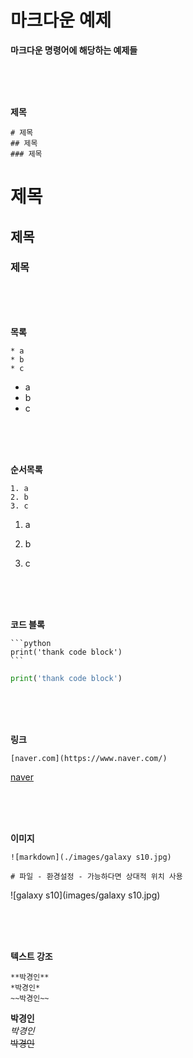 # 마크다운 예제

**마크다운 명령어에 해당하는 예제들**

<br>

<br>

<br>



**제목**

```
# 제목
## 제목
### 제목
```

# 제목

## 제목
### 제목

<br>

<br>

<br>



**목록**

```
* a
* b
* c
```

* a
* b
* c

<br>

<br>

<br>



**순서목록**

```
1. a
2. b
3. c
```

1. a

2. b
3. c

<br>

<br>

<br>



**코드 블록**

```
​```python
print('thank code block')
​```
```

```python
print('thank code block')
```

<br>

<br>

<br>



**링크**

```
[naver.com](https://www.naver.com/)
```

[naver](https://www.naver.com/)

<br>

<br>

<br>



**이미지**

```
![markdown](./images/galaxy s10.jpg)

# 파일 - 환경설정 - 가능하다면 상대적 위치 사용
```

![galaxy s10](images/galaxy s10.jpg)

<br>

<br>

<br>



**텍스트 강조**

```
**박경인**
*박경인*
~~박경인~~
```

**박경인**<br>
*박경인*<br>
~~박경인~~<br>

